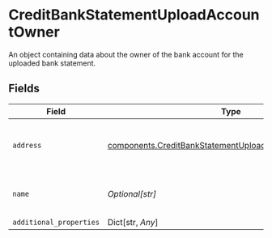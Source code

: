 # CreditBankStatementUploadAccountOwner

An object containing data about the owner of the bank account for the uploaded bank statement.


## Fields

| Field                                                                                                                              | Type                                                                                                                               | Required                                                                                                                           | Description                                                                                                                        |
| ---------------------------------------------------------------------------------------------------------------------------------- | ---------------------------------------------------------------------------------------------------------------------------------- | ---------------------------------------------------------------------------------------------------------------------------------- | ---------------------------------------------------------------------------------------------------------------------------------- |
| `address`                                                                                                                          | [components.CreditBankStatementUploadAccountOwnerAddress](../../models/components/creditbankstatementuploadaccountowneraddress.md) | :heavy_check_mark:                                                                                                                 | Address on the uploaded bank statement                                                                                             |
| `name`                                                                                                                             | *Optional[str]*                                                                                                                    | :heavy_check_mark:                                                                                                                 | The name of the account owner                                                                                                      |
| `additional_properties`                                                                                                            | Dict[str, *Any*]                                                                                                                   | :heavy_minus_sign:                                                                                                                 | N/A                                                                                                                                |